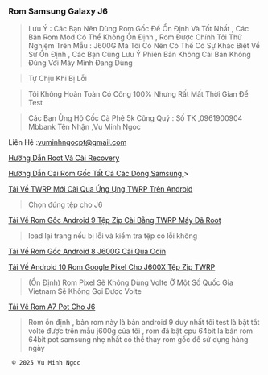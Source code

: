 ### Rom Samsung Galaxy J6

 > Lưu Ý : Các Bạn Nên Dùng Rom Gốc Để Ổn Định Và Tốt Nhất , Các Bản Rom Mod Có Thể Không Ổn Định , Rom Được Chính Tôi Thử Nghiệm Trên Mẫu : J600G Mà Tôi Có Nên Có Thể Có Sự Khác Biệt Về Sự Ổn Định , Các Bạn Cũng Lưu Ý Phiên Bản Không Cài Bản Không Đúng Với Máy Mình Đang Dùng 

> Tự Chịu Khi Bị Lỗi

> Tôi Không Hoàn Toàn Có Công 100% Nhưng Rất Mất Thời Gian Để Test 

> Các Bạn Ủng Hộ Cốc Cà Phê 5k Cũng Quý : Số TK ,0961900904 Mbbank Tên Nhận ,Vu Minh Ngoc 

Liên Hệ :vuminhngocpt@gmail.com 

[Hướng Dẫn Root Và Cài Recovery](test)

[Hướng Dẫn Cài Rom Gốc Tất Cả Các Dòng Samsung ](https://mobilecity.vn/tin-tuc/huong-dan-up-rom-samsung-cuc-don-gian-bang-odin.html) >

[ Tải Về TWRP Mới Cài Qua Ứng Ụng TWRP Trên Android ](https://github.com/batuhantrkgl/releases/releases/tag/TWRP-3.7.1-Exynos7870-Stable)
> Chọn đúng tệp cho J6

[Tải Về Rom Gốc Android 9 Tệp Zip Cài Bằng TWRP Máy Đã Root ](https://androidfilehost.com/?fid=1899786940962614378) 
> load lại trang nếu bị lỗi và kiểm tra tệp có lỗi không

[Tải Về Rom Gốc Android 8 J600G Cài Qua Odin](https://firmwarefile.com/samsung-sm-j600g)

[Tải Về Android 10 Rom Google Pixel Cho J600X Tệp Zip TWRP ](https://sourceforge.net/projects/batuhan-s-builds/files/PixelExperince/PixelExperience_j6lte-10.0-20221118-1839-UNOFFICIAL.zip/download)
>  (Ổn Định) Rom Pixel Sẽ Không Dùng Volte Ở Một Số Quốc Gia Vietnam Sẽ Không Gọi Được Volte

[ Tải Về Rom A7 Pot Cho J6 ](https://1024terabox.com/s/1ZcuTdQL9Mp51zgeLKtGW3Q)
  > Rom ổn định  , bản rom này là bản android 9 duy nhất tôi test là bật tắt volte được trên mẫu j600g của tôi , rom đã bật cpu 64bit là bản rom 64bit pot samsung nhẹ nhất có thể thay rom gốc để sử dụng hàng ngày


     ©️ 2025 Vu Minh Ngoc
